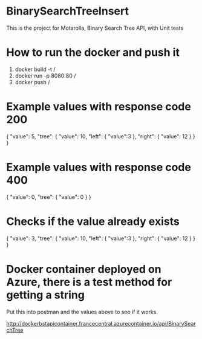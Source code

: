 # BinarySearchTreeInsert
This is the project for Motarolla, Binary Search Tree API, with Unit tests

# How to run the docker and push it

1. docker build -t <docker-id>/<docker-image-name>
2. docker run -p 8080:80 <docker-id>/<docker-image-name>
3. docker push <docker-id>/<docker-image-name>


# Example values with response code 200

{
  "value": 5,
  "tree": {
    "value": 10,
    "left": {
      "value":3
    },
    "right": {
      "value": 12
    }
  }
}

# Example values with response code 400

{
  "value": 0,
  "tree": {
    "value": 0
  }
}

# Checks if the value already exists

{
  "value": 3,
  "tree": {
    "value": 10,
    "left": {
      "value":3
    },
    "right": {
      "value": 12
    }
  }
}


# Docker container deployed on Azure, there is a test method for getting a string

Put this into postman and the values above to see if it works. 

http://dockerbstapicontainer.francecentral.azurecontainer.io/api/BinarySearchTree